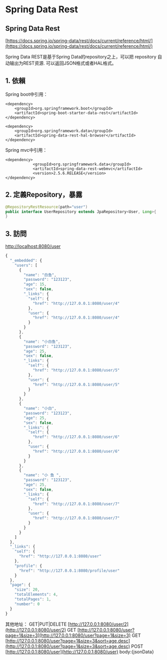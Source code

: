 # Spring Data Rest

## Spring Data Rest

[https://docs.spring.io/spring-data/rest/docs/current/reference/html/](https://docs.spring.io/spring-data/rest/docs/current/reference/html/)

Spring Data REST是基于Spring Data的repository之上，可以把 repository 自动输出为REST资源. 可以返回JSON格式或者HAL格式。

## 1. 依賴

Spring boot中引用：

```markup
<dependency>
    <groupId>org.springframework.boot</groupId>
    <artifactId>spring-boot-starter-data-rest</artifactId>
</dependency>

<dependency>
    <groupId>org.springframework.data</groupId>
    <artifactId>spring-data-rest-hal-browser</artifactId>
</dependency>
```

Spring mvc中引用：

```markup
<dependency>
            <groupId>org.springframework.data</groupId>
            <artifactId>spring-data-rest-webmvc</artifactId>
            <version>2.5.6.RELEASE</version>
</dependency>
```

## 2. 定義Repository，暴露

```java
@RepositoryRestResource(path="user")
public interface UserRepository extends JpaRepository<User, Long>{  
}
```

## 3. 訪問

[http://localhost:8080/user](http://localhost:8080/user)

```javascript
{
  "_embedded": {
    "users": [
      {
        "name": "白鱼",
        "password": "123123",
        "age": 15,
        "sex": false,
        "_links": {
          "self": {
            "href": "http://127.0.0.1:8080/user/4"
          },
          "user": {
            "href": "http://127.0.0.1:8080/user/4"
          }
        }
      },
      {
        "name": "小白鱼",
        "password": "123123",
        "age": 25,
        "sex": false,
        "_links": {
          "self": {
            "href": "http://127.0.0.1:8080/user/5"
          },
          "user": {
            "href": "http://127.0.0.1:8080/user/5"
          }
        }
      },
      {
        "name": "小白",
        "password": "123123",
        "age": 25,
        "sex": false,
        "_links": {
          "self": {
            "href": "http://127.0.0.1:8080/user/6"
          },
          "user": {
            "href": "http://127.0.0.1:8080/user/6"
          }
        }
      },
      {
        "name": "小 鱼 ",
        "password": "123123",
        "age": 25,
        "sex": false,
        "_links": {
          "self": {
            "href": "http://127.0.0.1:8080/user/7"
          },
          "user": {
            "href": "http://127.0.0.1:8080/user/7"
          }
        }
      }
    ]
  },
  "_links": {
    "self": {
      "href": "http://127.0.0.1:8080/user"
    },
    "profile": {
      "href": "http://127.0.0.1:8080/profile/user"
    }
  },
  "page": {
    "size": 20,
    "totalElements": 4,
    "totalPages": 1,
    "number": 0
  }
}
```

其他地址： GET\|PUT\|DELETE [http://127.0.0.1:8080/user/2](http://127.0.0.1:8080/user/2) GET [http://127.0.0.1:8080/user?page=1&size=3](http://127.0.0.1:8080/user?page=1&size=3) GET [http://127.0.0.1:8080/user?page=1&size=3&sort=age,desc](http://127.0.0.1:8080/user?page=1&size=3&sort=age,desc) POST [http://127.0.0.1:8080/user](http://127.0.0.1:8080/user) body:{jsonData}

